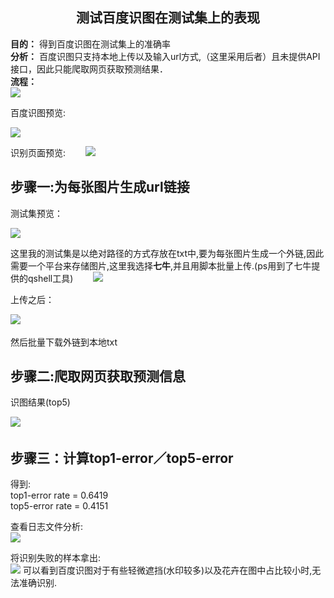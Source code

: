 <div align = "center">

## 测试百度识图在测试集上的表现
</div>

**目的：** 得到百度识图在测试集上的准确率　　  
**分析：** 百度识图只支持本地上传以及输入url方式,（这里采用后者）且未提供API接口，因此只能爬取网页获取预测结果．　　  
**流程：**　   
![](http://upload-images.jianshu.io/upload_images/8798237-d92e55d170436e28.PNG?imageMogr2/auto-orient/strip%7CimageView2/2/w/1240)  

百度识图预览:　　

![ ](http://upload-images.jianshu.io/upload_images/8798237-6197900c68d063a0.png?imageMogr2/auto-orient/strip%7CimageView2/2/w/1240)

识别页面预览:　　
![](http://upload-images.jianshu.io/upload_images/8798237-d47b9d48513f825a.png?imageMogr2/auto-orient/strip%7CimageView2/2/w/1240)

## 步骤一:为每张图片生成url链接　　
测试集预览：　　

![](http://upload-images.jianshu.io/upload_images/8798237-f365f0c4557c841c.png?imageMogr2/auto-orient/strip%7CimageView2/2/w/1240)


这里我的测试集是以绝对路径的方式存放在txt中,要为每张图片生成一个外链,因此需要一个平台来存储图片,这里我选择**七牛**,并且用脚本批量上传.(ps用到了七牛提供的qshell工具)　　
![](http://upload-images.jianshu.io/upload_images/8798237-79855806a78a580e.png?imageMogr2/auto-orient/strip%7CimageView2/2/w/1240)　　

上传之后：　　

![](http://upload-images.jianshu.io/upload_images/8798237-3faef2504ec27737.png?imageMogr2/auto-orient/strip%7CimageView2/2/w/1240)　　

然后批量下载外链到本地txt　　


## 步骤二:爬取网页获取预测信息　　   
识图结果(top5)　　    

![](http://upload-images.jianshu.io/upload_images/8798237-d874c117b7885a8f.png?imageMogr2/auto-orient/strip%7CimageView2/2/w/1240)　
　  
## 步骤三：计算top1-error／top5-error　　 

得到:  
top1-error rate = 0.6419  
top5-error rate = 0.4151  

查看日志文件分析:  
![ ](http://upload-images.jianshu.io/upload_images/8798237-4a350cdace56b04c.png?imageMogr2/auto-orient/strip%7CimageView2/2/w/1240)  

将识别失败的样本拿出:   
![ ](http://upload-images.jianshu.io/upload_images/8798237-f7dc7e10c6344ab5.jpg?imageMogr2/auto-orient/strip%7CimageView2/2/w/1240)
可以看到百度识图对于有些轻微遮挡(水印较多)以及花卉在图中占比较小时,无法准确识别.
